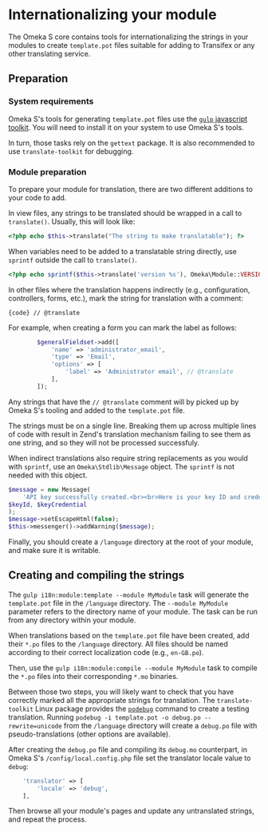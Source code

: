 # Internationalizing your module

The Omeka S core contains tools for internationalizing the strings in your modules to create `template.pot` files suitable for adding to Transifex or any other translating service.

## Preparation

### System requirements

Omeka S's tools for generating `template.pot` files use the [`gulp` javascript toolkit](https://gulpjs.com). You will need to install it on your system to use Omeka S's tools.

In turn, those tasks rely on the `gettext` package. It is also recommended to use `translate-toolkit` for debugging.


### Module preparation

To prepare your module for translation, there are two different additions to your code to add.

In view files, any strings to be translated should be wrapped in a call to `translate()`. Usually, this will look like:

```php
<?php echo $this->translate("The string to make translatable"); ?>
```

When variables need to be added to a translatable string directly, use `sprintf` outside the call to `translate()`.

```php
<?php echo sprintf($this->translate('version %s'), Omeka\Module::VERSION); ?>

```

In other files where the translation happens indirectly (e.g., configuration, controllers, forms, etc.), mark the string for translation with a comment:

```
{code} // @translate
```

For example, when creating a form you can mark the label as follows:

```php
        $generalFieldset->add([
            'name' => 'administrator_email',
            'type' => 'Email',
            'options' => [
                'label' => 'Administrator email', // @translate
            ],
        ]);
```

Any strings that have the `// @translate` comment will by picked up by Omeka S's tooling and added to the `template.pot` file.

The strings must be on a single line. Breaking them up across multiple lines of code with result in Zend's translation mechanism failing to see them as one string, and so they will not be processed successfuly.

When indirect translations also require string replacements as you would with `sprintf`, use an `Omeka\Stdlib\Message` object. The `sprintf` is not needed with this object.

```php
$message = new Message(
    'API key successfully created.<br><br>Here is your key ID and credential for access to the API. WARNING: "key_credential" will be unretrievable after you navigate away from this page.<br><br>key_identity: <code>%s</code><br>key_credential: <code>%s</code>', // @translate
$keyId, $keyCredential
);
$message->setEscapeHtml(false);
$this->messenger()->addWarning($message);

```

Finally, you should create a `/language` directory at the root of your module, and make sure it is writable.

## Creating and compiling the strings 

The `gulp i18n:module:template --module MyModule` task will generate the `template.pot` file in the `/language` directory. The `--module MyModule` parameter refers to the directory name of your module. The task can be run from any directory within your module.

When translations based on the `template.pot` file have been created, add their `*.po` files to the `/language` directory. All files should be named according to their correct localization code (e.g., `en-GB.po`).

Then, use the `gulp i18n:module:compile --module MyModule` task to compile the `*.po` files into their corresponding `*.mo` binaries.

Between those two steps, you will likely want to check that you have correctly marked all the appropriate strings for translation. The `translate-toolkit` Linux package provides the [`podebug`](http://docs.translatehouse.org/projects/translate-toolkit/en/latest/commands/podebug.html) command to create a testing translation. Running `podebug -i template.pot -o debug.po --rewrite=unicode` from the `/language` directory will create a `debug.po` file with pseudo-translations (other options are available).

After creating the `debug.po` file and compiling its `debug.mo` counterpart, in Omeka S's `/config/local.config.php` file set the translator locale value to `debug`:

```php
    'translator' => [
        'locale' => 'debug',
    ],

```

Then browse all your module's pages and update any untranslated strings, and repeat the process.
